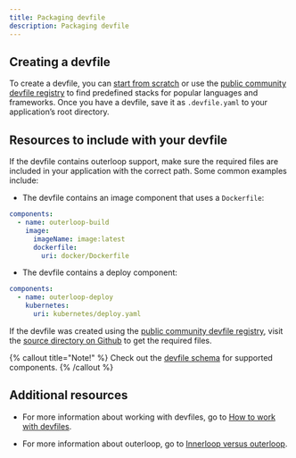 ```yaml
---
title: Packaging devfile
description: Packaging devfile
---
```


## Creating a devfile

To create a devfile, you can [start from scratch](./create-devfiles-with-templates) or use the [public community devfile registry](https://registry.devfile.io/viewer) to find predefined stacks for popular languages and frameworks. Once you have a devfile, save it as `.devfile.yaml` to your application’s root directory.

## Resources to include with your devfile

If the devfile contains outerloop support, make sure the required files are included in your application with the correct path. Some common examples include:

* The devfile contains an image component that uses a `Dockerfile`:
```yaml
components:
  - name: outerloop-build
    image:
      imageName: image:latest
      dockerfile:
        uri: docker/Dockerfile
```

* The devfile contains a deploy component:
```yaml
components:
  - name: outerloop-deploy
    kubernetes:
      uri: kubernetes/deploy.yaml
```

If the devfile was created using the [public community devfile registry](https://registry.devfile.io/viewer), visit the [source directory on Github](https://github.com/devfile/registry/tree/main/stacks) to get the required files.

{% callout title="Note!" %}
Check out the [devfile schema](./devfile-schema) for supported components.
{% /callout %}


## Additional resources

- For more information about working with devfiles, go to [How to work with devfiles](./how-to-work-with-devfiles).

- For more information about outerloop, go to [Innerloop versus outerloop](./innerloop-vs-outerloop).
